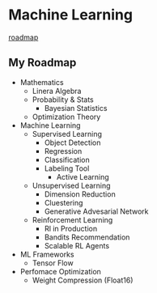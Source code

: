 # Machine Learning

[roadmap](https://www.kaggle.com/getting-started/174107)

## My Roadmap
- Mathematics
  - Linera Algebra
  - Probability & Stats
    - Bayesian Statistics
  - Optimization Theory
- Machine Learning
  - Supervised Learning
    - Object Detection
    - Regression
    - Classification
    - Labeling Tool
      - Active Learning
  - Unsupervised Learning
    - Dimension Reduction
    - Cluestering
    - Generative Advesarial Network
  - Reinforcement Learning
    - Rl in Production
    - Bandits Recommendation
    - Scalable RL Agents
- ML Frameworks
  - Tensor Flow
- Perfomace Optimization 
  - Weight Compression (Float16)
